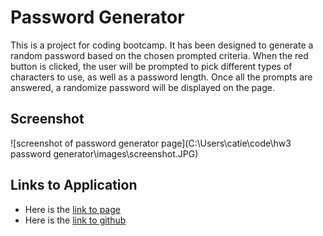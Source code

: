 # Password Generator

This is a project for coding bootcamp. It has been designed to generate a random password based on the chosen prompted criteria. When the red button is clicked, the user will be prompted to pick different types of characters to use, as well as a password length. Once all the prompts are answered, a randomize password will be displayed on the page.

## Screenshot

![screenshot of password generator page](C:\Users\catie\code\hw3 password generator\images\screenshot.JPG)

## Links to Application

- Here is the [link to page](https://coconnor10.github.io/HW3/)
- Here is the [link to github](https://github.com/coconnor10/HW3)
